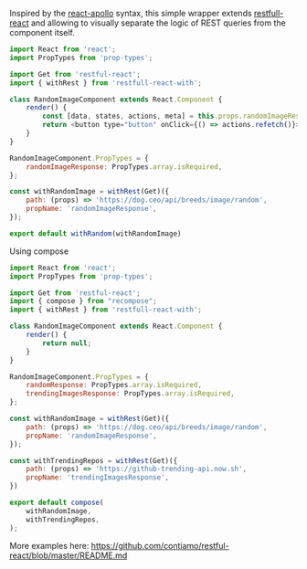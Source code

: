 Inspired by the [react-apollo](https://www.apollographql.com/docs/react/api/react-apollo/) syntax, this simple wrapper extends [restfull-react](https://github.com/contiamo/restful-react) and allowing to visually separate the logic of REST queries from the component itself.

```JavaScript
import React from 'react';
import PropTypes from 'prop-types';

import Get from 'restful-react';
import { withRest } from 'restfull-react-with';

class RandomImageComponent extends React.Component {
    render() {
        const [data, states, actions, meta] = this.props.randomImageResponse;
        return <button type="button" onClick={() => actions.refetch()}>Show me a new image!</button>;
    }
}

RandomImageComponent.PropTypes = {
    randomImageResponse: PropTypes.array.isRequired,
};

const withRandomImage = withRest(Get)({
    path: (props) => 'https://dog.ceo/api/breeds/image/random',
    propName: 'randomImageResponse',
});

export default withRandom(withRandomImage)

```

Using compose

```JavaScript
import React from 'react';
import PropTypes from 'prop-types';

import Get from 'restful-react';
import { compose } from "recompose";
import { withRest } from 'restfull-react-with';

class RandomImageComponent extends React.Component {
    render() {
        return null;
    }
}

RandomImageComponent.PropTypes = {
    randomResponse: PropTypes.array.isRequired,
    trendingImagesResponse: PropTypes.array.isRequired,
};

const withRandomImage = withRest(Get)({
    path: (props) => 'https://dog.ceo/api/breeds/image/random',
    propName: 'randomImageResponse',
});

const withTrendingRepos = withRest(Get)({
    path: (props) => 'https://github-trending-api.now.sh',
    propName: 'trendingImagesResponse',
})

export default compose(
    withRandomImage,
    withTrendingRepos,
);
```

More examples here: https://github.com/contiamo/restful-react/blob/master/README.md

